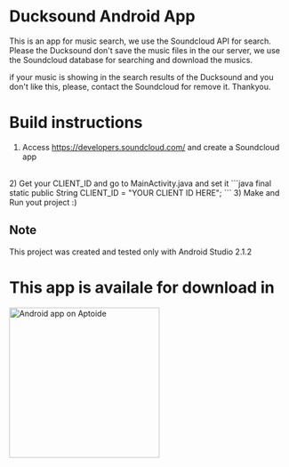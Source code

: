 # Ducksound Android App
This is an app for music search, we use the Soundcloud API for search. 
Please the Ducksound don't save the music files in the our server, 
we use the Soundcloud database for searching and download the musics.

if your music is showing in the search results of the 
Ducksound and you don't like this, please, contact the 
Soundcloud for remove it. Thankyou.

# Build instructions

1) Access https://developers.soundcloud.com/ and create a Soundcloud app
<br>
2) Get your CLIENT_ID and go to MainActivity.java and set it
  ```java
    final static public String CLIENT_ID = "YOUR CLIENT ID HERE";
  ```
3) Make and Run yout project :)

## Note

This project was created and tested only with Android Studio 2.1.2

# This app is availale for download in
<a href="http://williamspacefire.store.aptoide.com/app/market/com.meycup.ducksound/1/19409749/Ducksound" target="_blanck"><img width="270px" alt="Android app on Aptoide" src="http://cdn6.aptoide.com/includes/themes/2014/images/aptoideseal.png"></a>
